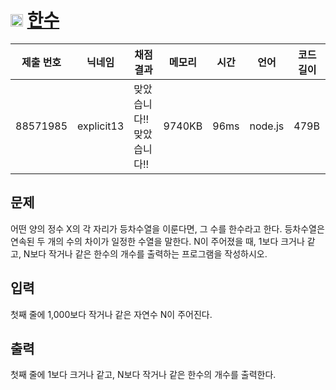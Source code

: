 # <img width="20px"  src="https://d2gd6pc034wcta.cloudfront.net/tier/7.svg" class="solvedac-tier"> [한수](https://www.acmicpc.net/problem/1065) 

| 제출 번호 | 닉네임 | 채점 결과 | 메모리 | 시간 | 언어 | 코드 길이 |
|---|---|---|---|---|---|---|
|88571985| explicit13|맞았습니다!! 맞았습니다!!|9740KB|96ms|node.js|479B|

## 문제
<p>어떤 양의 정수 X의 각 자리가 등차수열을 이룬다면, 그 수를 한수라고 한다. 등차수열은 연속된 두 개의 수의 차이가 일정한 수열을 말한다. N이 주어졌을 때, 1보다 크거나 같고, N보다 작거나 같은 한수의 개수를 출력하는 프로그램을 작성하시오. </p>

## 입력
<p>첫째 줄에 1,000보다 작거나 같은 자연수 N이 주어진다.</p>

## 출력
<p>첫째 줄에 1보다 크거나 같고, N보다 작거나 같은 한수의 개수를 출력한다.</p>


